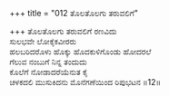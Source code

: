 +++
title = "012 ತೊಲತೊಲಗು ತರುವಲಿಗೆ"

+++
ತೊಲತೊಲಗು ತರುವಲಿಗೆ ರಣವಿದು  
ಸುಲಭವೇ ಲೋಕೈಕವೀರರು  
ಹಲಬರಿದರೊಳು ಹೊಕ್ಕು ಹೊದಕುಳಿಗೊಂಡು ಹೋದರಲೆ  
ಗೆಲುವ ನಂಬುಗೆ ನಿನ್ನ ತಂದುದು  
ಕೊಲೆಗೆ ನೋಡಾದರೆಯೆನುತ ಕೈ  
ಚಳಕದಲಿ ಮುಸುಕಿದನು ಮೊನೆಗಣೆಯಿಂದ ರಿಪುಭಟನ       ॥12॥